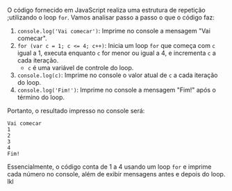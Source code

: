 O código fornecido em JavaScript realiza uma estrutura de repetição ;utilizando o loop `for`. Vamos analisar passo a passo o que o código faz:

1. `console.log('Vai comecar')`: Imprime no console a mensagem "Vai comecar".
2. `for (var c = 1; c <= 4; c++)`: Inicia um loop `for` que começa com `c` igual a 1, executa enquanto `c` for menor ou igual a 4, e incrementa `c` a cada iteração.
   - `c` é uma variável de controle do loop.
3. `console.log(c)`: Imprime no console o valor atual de `c` a cada iteração do loop.
4. `console.log('Fim!')`: Imprime no console a mensagem "Fim!" após o término do loop.

Portanto, o resultado impresso no console será:

```
Vai comecar
1
2
3
4
Fim!
```

Essencialmente, o código conta de 1 a 4 usando um loop `for` e imprime cada número no console, além de exibir mensagens antes e depois do loop.
lkl

